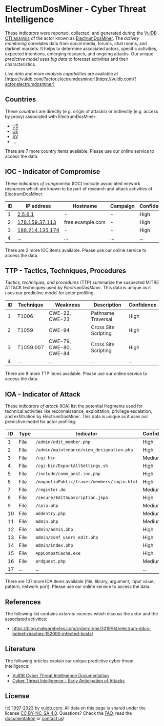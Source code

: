 # ElectrumDosMiner - Cyber Threat Intelligence

These _indicators_ were reported, collected, and generated during the [VulDB CTI analysis](https://vuldb.com/?kb.cti) of the actor known as [ElectrumDosMiner](https://vuldb.com/?actor.electrumdosminer). The _activity monitoring_ correlates data from social media, forums, chat rooms, and darknet markets. It helps to determine associated actors, specific activities, expected intentions, emerging research, and ongoing attacks. Our unique _predictive model_ uses _big data_ to forecast activities and their characteristics.

_Live data_ and more _analysis capabilities_ are available at [https://vuldb.com/?actor.electrumdosminer](https://vuldb.com/?actor.electrumdosminer)

## Countries

These _countries_ are directly (e.g. origin of attacks) or indirectly (e.g. access by proxy) associated with ElectrumDosMiner:

* [US](https://vuldb.com/?country.us)
* [DE](https://vuldb.com/?country.de)
* [SV](https://vuldb.com/?country.sv)
* ...

There are 7 more country items available. Please use our online service to access the data.

## IOC - Indicator of Compromise

These _indicators of compromise_ (IOC) indicate associated network resources which are known to be part of research and attack activities of ElectrumDosMiner.

ID | IP address | Hostname | Campaign | Confidence
-- | ---------- | -------- | -------- | ----------
1 | [2.5.6.1](https://vuldb.com/?ip.2.5.6.1) | - | - | High
2 | [178.159.37.113](https://vuldb.com/?ip.178.159.37.113) | free.example.com | - | High
3 | [188.214.135.174](https://vuldb.com/?ip.188.214.135.174) | - | - | High
4 | ... | ... | ... | ...

There are 2 more IOC items available. Please use our online service to access the data.

## TTP - Tactics, Techniques, Procedures

_Tactics, techniques, and procedures_ (TTP) summarize the suspected MITRE ATT&CK techniques used by _ElectrumDosMiner_. This data is unique as it uses our predictive model for actor profiling.

ID | Technique | Weakness | Description | Confidence
-- | --------- | -------- | ----------- | ----------
1 | T1006 | CWE-22, CWE-23 | Pathname Traversal | High
2 | T1059 | CWE-94 | Cross Site Scripting | High
3 | T1059.007 | CWE-79, CWE-80, CWE-84 | Cross Site Scripting | High
4 | ... | ... | ... | ...

There are 8 more TTP items available. Please use our online service to access the data.

## IOA - Indicator of Attack

These _indicators of attack_ (IOA) list the potential fragments used for technical activities like reconnaissance, exploitation, privilege escalation, and exfiltration by ElectrumDosMiner. This data is unique as it uses our predictive model for actor profiling.

ID | Type | Indicator | Confidence
-- | ---- | --------- | ----------
1 | File | `/admin/edit_member.php` | High
2 | File | `/admin/maintenance/view_designation.php` | High
3 | File | `/cgi-bin` | Medium
4 | File | `/cgi-bin/ExportAllSettings.sh` | High
5 | File | `/include/comm_post.inc.php` | High
6 | File | `/magnoliaPublic/travel/members/login.html` | High
7 | File | `/register.do` | Medium
8 | File | `/secure/EditSubscription.jspa` | High
9 | File | `/spip.php` | Medium
10 | File | `addentry.php` | Medium
11 | File | `admin.php` | Medium
12 | File | `admin/admin.php` | High
13 | File | `admin/conf_users_edit.php` | High
14 | File | `admin/index.php` | High
15 | File | `AppCompatCache.exe` | High
16 | File | `ardguest.php` | Medium
17 | ... | ... | ...

There are 137 more IOA items available (file, library, argument, input value, pattern, network port). Please use our online service to access the data.

## References

The following list contains _external sources_ which discuss the actor and the associated activities:

* https://blog.malwarebytes.com/cybercrime/2019/04/electrum-ddos-botnet-reaches-152000-infected-hosts/

## Literature

The following _articles_ explain our unique predictive cyber threat intelligence:

* [VulDB Cyber Threat Intelligence Documentation](https://vuldb.com/?kb.cti)
* [Cyber Threat Intelligence - Early Anticipation of Attacks](https://www.scip.ch/en/?labs.20201022)

## License

(c) [1997-2023](https://vuldb.com/?kb.changelog) by [vuldb.com](https://vuldb.com/?kb.about). All data on this page is shared under the license [CC BY-NC-SA 4.0](https://creativecommons.org/licenses/by-nc-sa/4.0/). Questions? Check the [FAQ](https://vuldb.com/?kb.faq), read the [documentation](https://vuldb.com/?kb) or [contact us](https://vuldb.com/?contact)!
